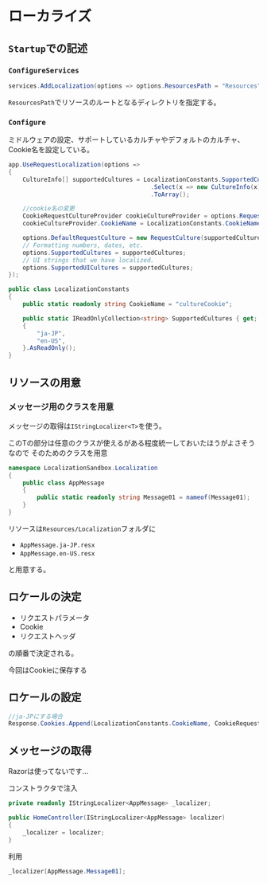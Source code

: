 # ローカライズ

## `Startup`での記述

### `ConfigureServices`

```cs
services.AddLocalization(options => options.ResourcesPath = "Resources");
```

`ResourcesPath`でリソースのルートとなるディレクトリを指定する。


### `Configure`

ミドルウェアの設定、サポートしているカルチャやデフォルトのカルチャ、Cookie名を設定している。
```cs
app.UseRequestLocalization(options =>
{
    CultureInfo[] supportedCultures = LocalizationConstants.SupportedCultures
                                        .Select(x => new CultureInfo(x))
                                        .ToArray();

    //cookie名の変更
    CookieRequestCultureProvider cookieCultureProvider = options.RequestCultureProviders.FirstOrDefault(prov => prov is CookieRequestCultureProvider) as CookieRequestCultureProvider;
    cookieCultureProvider.CookieName = LocalizationConstants.CookieName;

    options.DefaultRequestCulture = new RequestCulture(supportedCultures[0]);
    // Formatting numbers, dates, etc.
    options.SupportedCultures = supportedCultures;
    // UI strings that we have localized.
    options.SupportedUICultures = supportedCultures;
});
```

```cs
public class LocalizationConstants
{
    public static readonly string CookieName = "cultureCookie";

    public static IReadOnlyCollection<string> SupportedCultures { get; private set; } = new List<string>
    {
        "ja-JP",
        "en-US",
    }.AsReadOnly();
}
```

## リソースの用意

### メッセージ用のクラスを用意
メッセージの取得は`IStringLocalizer<T>`を使う。

このTの部分は任意のクラスが使えるがある程度統一しておいたほうがよさそうなので
そのためのクラスを用意
```cs
namespace LocalizationSandbox.Localization
{
    public class AppMessage
    {
        public static readonly string Message01 = nameof(Message01);
    }
}
```

リソースは`Resources/Localization`フォルダに

- `AppMessage.ja-JP.resx`
- `AppMessage.en-US.resx`

と用意する。


## ロケールの決定

- リクエストパラメータ
- Cookie
- リクエストヘッダ

の順番で決定される。

今回はCookieに保存する

## ロケールの設定

```cs
//ja-JPにする場合
Response.Cookies.Append(LocalizationConstants.CookieName, CookieRequestCultureProvider.MakeCookieValue(new RequestCulture('ja-JP')));
```

## メッセージの取得
Razorは使ってないです...

コンストラクタで注入
```cs
private readonly IStringLocalizer<AppMessage> _localizer;

public HomeController(IStringLocalizer<AppMessage> localizer)
{
    _localizer = localizer;
}
```

利用
```cs
_localizer[AppMessage.Message01];
```